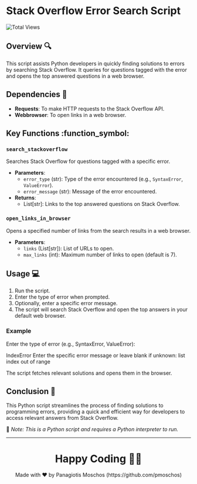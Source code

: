 # Stack Overflow Error Search Script

![Total Views](https://views.whatilearened.today/views/github/pmoschos/pmoschos.svg)

## Overview :mag:
This script assists Python developers in quickly finding solutions to errors by searching Stack Overflow. It queries for questions tagged with the error and opens the top answered questions in a web browser.

## Dependencies :wrench:
- **Requests**: To make HTTP requests to the Stack Overflow API.
- **Webbrowser**: To open links in a web browser.

## Key Functions :function_symbol:

### `search_stackoverflow`
Searches Stack Overflow for questions tagged with a specific error.

- **Parameters**:
  - `error_type` (str): Type of the error encountered (e.g., `SyntaxError`, `ValueError`).
  - `error_message` (str): Message of the error encountered.
- **Returns**:
  - List[str]: Links to the top answered questions on Stack Overflow.

### `open_links_in_browser`
Opens a specified number of links from the search results in a web browser.

- **Parameters**:
  - `links` (List[str]): List of URLs to open.
  - `max_links` (int): Maximum number of links to open (default is 7).

## Usage :computer:
1. Run the script.
2. Enter the type of error when prompted.
3. Optionally, enter a specific error message.
4. The script will search Stack Overflow and open the top answers in your default web browser.

### Example
Enter the type of error (e.g., SyntaxError, ValueError):

IndexError
Enter the specific error message or leave blank if unknown:
list index out of range

The script fetches relevant solutions and opens them in the browser.

## Conclusion :checkered_flag:
This Python script streamlines the process of finding solutions to programming errors, providing a quick and efficient way for developers to access relevant answers from Stack Overflow.

🔗 *Note: This is a Python script and requires a Python interpreter to run.*

---

<h1 align=center>Happy Coding 👨‍💻 </h1>

<p align="center">
  Made with ❤️ by Panagiotis Moschos (https://github.com/pmoschos)
</p>